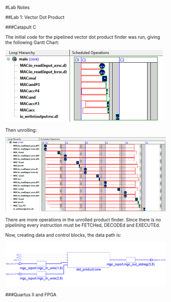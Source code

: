 #Lab Notes

##Lab 1: Vector Dot Product

###Catapult C

The initial code for the pipelined vector dot product finder was run, giving the following Gantt Chart:

![Image of First Gantt Chart](https://github.com/OPup/COGiX/blob/master/Lab%20Notes/screenshots/Lab_1_Gant_1.png)

Then unrolling:

![Image of First Gantt Chart](https://github.com/OPup/COGiX/blob/master/Lab%20Notes/screenshots/Lab_1_Gant_2.png)

There are more operations in the unrolled product finder. Since there is no pipelining every instruction must be FETCHed, DECODEd and EXECUTEd.

Now, creating data and control blocks, the data path is:

![Image of Data Path](https://github.com/OPup/COGiX/blob/master/Lab%20Notes/screenshots/Lab_1_Data_Path_1.png)

###Quartus II and FPGA





